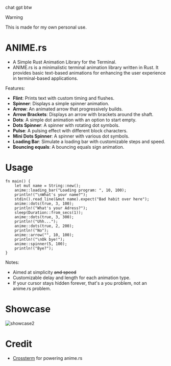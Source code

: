 chat gpt btw
> [!WARNING]
> This is made for my own personal use.
# ANIME.rs
- A Simple Rust Animation Library for the Terminal.
- ANIME.rs is a minimalistic terminal animation library written in Rust. It provides basic text-based animations for enhancing the user experience in terminal-based applications.

Features:
- **Flint**: Prints text with custom timing and flushes.
- **Spinner**: Displays a simple spinner animation.
- **Arrow**: An animated arrow that progressively builds.
- **Arrow Brackets**: Displays an arrow with brackets around the shaft.
- **Dots**: A simple dot animation with an option to start empty.
- **Dots Spinner**: A spinner with rotating dot symbols.
- **Pulse**: A pulsing effect with different block characters.
- **Mini Dots Spinner**: A spinner with various dot symbols.
- **Loading Bar**: Simulate a loading bar with customizable steps and speed.
- **Bouncing equals**: A bouncing equals sign animation.

# Usage
```
fn main() {
    let mut name = String::new();
    anime::loading_bar("Loading program: ", 10, 100);
    println!("\nWhat's your name?");
    stdin().read_line(&mut name).expect("Bad habit over here");
    anime::dots(true, 3, 100);
    println!("What's your Adress?");
    sleep(Duration::from_secs(1));
    anime::dots(true, 3, 300);
    println!("Uhh...");
    anime::dots(true, 2, 200);
    println!("No");
    anime::arrow("", 10, 100);
    println!("\nOk bye!");
    anime::spinner(5, 100);
    println!("Bye?");
}
```
Notes:
- Aimed at simplicity ~~and speed~~
- Customizable delay and length for each animation type.
- If your cursor stays hidden forever, that's a you problem, not an anime.rs problem.


# Showcase
![showcase2](https://github.com/user-attachments/assets/45d5cf8b-d143-4595-a206-c140982c6673)

# Credit
- [Crossterm](http://github.com/crossterm-rs/crossterm) for powering anime.rs
